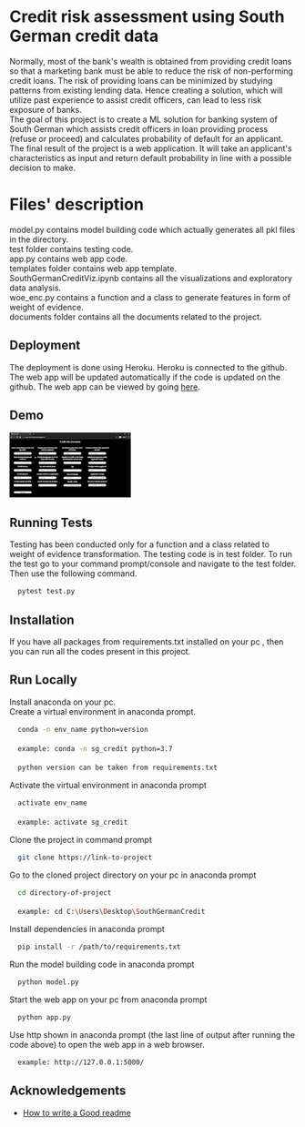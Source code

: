 
# Credit risk assessment using South German credit data

Normally, most of the bank's wealth is obtained from 
providing credit loans so that a marketing bank must 
be able to reduce the risk of non-performing credit 
loans. The risk of providing loans can be minimized 
by studying patterns from existing lending data.
Hence creating a solution, which will utilize past 
experience to assist credit officers, can lead to 
less risk exposure of banks.\
The goal of this project is to create a ML solution 
for banking system of South German which assists 
credit officers in loan providing process (refuse 
or proceed) and calculates probability of default 
for an applicant.\
The final result of the project is a web application. 
It will take an applicant's characteristics as input 
and return default probability in line with a possible 
decision to make.

# Files' description
model.py contains model building code which actually 
generates all pkl files in the directory.\
test folder contains testing code.\
app.py contains web app code.\
templates folder contains web app template.\
SouthGermanCreditViz.ipynb contains all the visualizations and exploratory data analysis.\
woe_enc.py contains a function and a class to generate features in form of weight of evidence.\
documents folder contains all the documents related to the project.

## Deployment

The deployment is done using Heroku. Heroku is connected 
to the github. The web app will be updated automatically
if the code is updated on the github. The web app can be 
viewed by going [here](https://credit-risk-calculator.herokuapp.com/).


## Demo

![](https://github.com/VaheC/SouthGermanCredit/blob/main/gif_api_large.gif)

## Running Tests

Testing has been conducted only for a function and 
a class related to weight of evidence transformation.
The testing code is in test folder. To run the test go
to your command prompt/console and navigate to the test
folder. Then use the following command.

```bash
  pytest test.py
```


## Installation

If you have all packages from requirements.txt 
installed on your pc , then you can run all the codes
present in this project. 
    
## Run Locally
Install anaconda on your pc.\
Create a virtual environment in anaconda prompt. 

```bash
  conda -n env_name python=version

  example: conda -n sg_credit python=3.7

  python version can be taken from requirements.txt
```

Activate the virtual environment in anaconda prompt

```bash
  activate env_name 

  example: activate sg_credit 
```

Clone the project in command prompt

```bash
  git clone https://link-to-project
```

Go to the cloned project directory on your pc 
in anaconda prompt

```bash
  cd directory-of-project

  example: cd C:\Users\Desktop\SouthGermanCredit
```

Install dependencies in anaconda prompt

```bash
  pip install -r /path/to/requirements.txt
```

Run the model building code in anaconda prompt

```bash
  python model.py
```

Start the web app on your pc from anaconda prompt

```bash
  python app.py
```
Use http shown in anaconda prompt (the last line of 
output after running the code above) to open the web
app in a web browser.

```bash
  example: http://127.0.0.1:5000/
```
## Acknowledgements

- [How to write a Good readme](https://readme.so)

